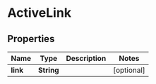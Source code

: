 # ActiveLink

## Properties
Name | Type | Description | Notes
------------ | ------------- | ------------- | -------------
**link** | **String** |  |  [optional]
